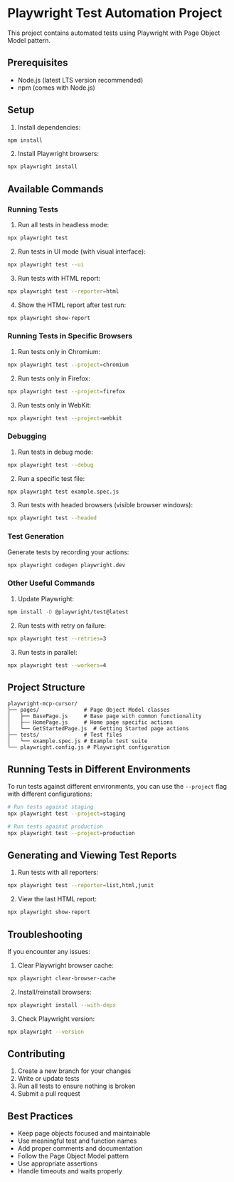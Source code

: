 # Playwright Test Automation Project

This project contains automated tests using Playwright with Page Object Model pattern.

## Prerequisites

- Node.js (latest LTS version recommended)
- npm (comes with Node.js)

## Setup

1. Install dependencies:
```bash
npm install
```

2. Install Playwright browsers:
```bash
npx playwright install
```

## Available Commands

### Running Tests

1. Run all tests in headless mode:
```bash
npx playwright test
```

2. Run tests in UI mode (with visual interface):
```bash
npx playwright test --ui
```

3. Run tests with HTML report:
```bash
npx playwright test --reporter=html
```

4. Show the HTML report after test run:
```bash
npx playwright show-report
```

### Running Tests in Specific Browsers

1. Run tests only in Chromium:
```bash
npx playwright test --project=chromium
```

2. Run tests only in Firefox:
```bash
npx playwright test --project=firefox
```

3. Run tests only in WebKit:
```bash
npx playwright test --project=webkit
```

### Debugging

1. Run tests in debug mode:
```bash
npx playwright test --debug
```

2. Run a specific test file:
```bash
npx playwright test example.spec.js
```

3. Run tests with headed browsers (visible browser windows):
```bash
npx playwright test --headed
```

### Test Generation

Generate tests by recording your actions:
```bash
npx playwright codegen playwright.dev
```

### Other Useful Commands

1. Update Playwright:
```bash
npm install -D @playwright/test@latest
```

2. Run tests with retry on failure:
```bash
npx playwright test --retries=3
```

3. Run tests in parallel:
```bash
npx playwright test --workers=4
```

## Project Structure

```
playwright-mcp-cursor/
├── pages/              # Page Object Model classes
│   ├── BasePage.js     # Base page with common functionality
│   ├── HomePage.js     # Home page specific actions
│   └── GetStartedPage.js  # Getting Started page actions
├── tests/              # Test files
│   └── example.spec.js # Example test suite
└── playwright.config.js # Playwright configuration
```

## Running Tests in Different Environments

To run tests against different environments, you can use the `--project` flag with different configurations:

```bash
# Run tests against staging
npx playwright test --project=staging

# Run tests against production
npx playwright test --project=production
```

## Generating and Viewing Test Reports

1. Run tests with all reporters:
```bash
npx playwright test --reporter=list,html,junit
```

2. View the last HTML report:
```bash
npx playwright show-report
```

## Troubleshooting

If you encounter any issues:

1. Clear Playwright browser cache:
```bash
npx playwright clear-browser-cache
```

2. Install/reinstall browsers:
```bash
npx playwright install --with-deps
```

3. Check Playwright version:
```bash
npx playwright --version
```

## Contributing

1. Create a new branch for your changes
2. Write or update tests
3. Run all tests to ensure nothing is broken
4. Submit a pull request

## Best Practices

- Keep page objects focused and maintainable
- Use meaningful test and function names
- Add proper comments and documentation
- Follow the Page Object Model pattern
- Use appropriate assertions
- Handle timeouts and waits properly